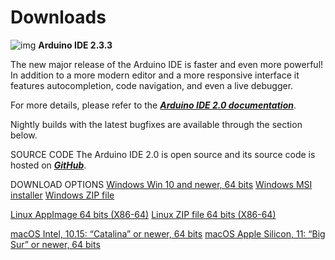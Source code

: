 # Downloads

![img](https://www.arduino.cc/wiki/370832ed4114dd35d498f2f449b4781e/arduino.svg) **Arduino IDE 2.3.3**

The new major release of the Arduino IDE is faster and even more powerful! In addition to a more modern editor and a more responsive interface it features autocompletion, code navigation, and even a live debugger.

For more details, please refer to the ***[Arduino IDE 2.0 documentation](https://docs.arduino.cc/software/ide-v2)***.

Nightly builds with the latest bugfixes are available through the section below.

SOURCE CODE
The Arduino IDE 2.0 is open source and its source code is hosted on ***[GitHub](https://github.com/arduino/arduino-ide)***.

DOWNLOAD OPTIONS
[Windows Win 10 and newer, 64 bits](https://downloads.arduino.cc/arduino-ide/arduino-ide_2.3.3_Windows_64bit.exe)
[Windows MSI installer](https://downloads.arduino.cc/arduino-ide/arduino-ide_2.3.3_Windows_64bit.msi)
[Windows ZIP file](https://downloads.arduino.cc/arduino-ide/arduino-ide_2.3.3_Windows_64bit.zip)

[Linux AppImage 64 bits (X86-64)](https://downloads.arduino.cc/arduino-ide/arduino-ide_2.3.3_Linux_64bit.AppImage)
[Linux ZIP file 64 bits (X86-64)](https://downloads.arduino.cc/arduino-ide/arduino-ide_2.3.3_Linux_64bit.zip)

[macOS Intel, 10.15: “Catalina” or newer, 64 bits](https://downloads.arduino.cc/arduino-ide/arduino-ide_2.3.3_macOS_64bit.dmg)
[macOS Apple Silicon, 11: “Big Sur” or newer, 64 bits](https://downloads.arduino.cc/arduino-ide/arduino-ide_2.3.3_macOS_arm64.dmg)
